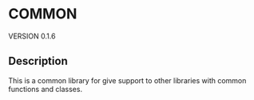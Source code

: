 # COMMON

VERSION 0.1.6

## Description

This is a common library for give support to other libraries with common functions and classes.